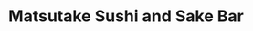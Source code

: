 ---
layout: place
title: "Matsutake Sushi and Sake Bar"
permalink: /virginia/reston/matsutake-sushi-and-sake-bar.html
stateAbbr: VA
stateName: Virginia
cityName: Reston
seo:
  name: "Matsutake Sushi and Sake Bar"
  type: Restaurant
  links: http://www.matsutakesushi.com/
description: "Matsutake Sushi and Sake Bar serves delicious sushi in Reston, Virginia. Try fresh Japanese dishes for a great dining experience. Available for takeout, delivery, lunch, and dinner."
place_id: ChIJr06TTR43tokRCdtuyrw4tuA
photos:
  - name: >-
      places/ChIJr06TTR43tokRCdtuyrw4tuA/photos/AeeoHcLYTg_i5klWVzLcfrdAGoiHHQZdlXAT7JCXBkguL9rSrs6HTDm-bX10g7fgKCvKED5xmO6R1g_32m2MFdtYSe_QDP_NIj_V5ZqoYafO4xyzEUHALanc5stFFmw1fb7tFm9Ux34qL6ZiteV7h41H5BkUNtunitz1OoxAGSRPnDfyFKIaevFdm12AtiL3N1ASW5Fr9e9Pge7VKRJddkct0WLCP53SfUryPV7pgOeZ24kv1GLl4HUzl2YtS5aWdQSRAsWfmX7pMG9cYDkHZkoPn6tO_aWB_GNR2TqBnhBdXbZZaJ5ytm363REACKSNj0Lx0yk2g9A3ipwIuNeGeL0OnU6tEdMHK3a9Aj_OGSbv3JGVH1Bi9jzg3D45cNRQsgMe6iiHGAs5aPp9_cew8owaM8yJ9nrMVvr8zk6qws5dk0LAkV2S
    widthPx: 3024
    heightPx: 4032
    authorAttributions:
      - displayName: Litzy A
        uri: https://maps.google.com/maps/contrib/109502717932627661163
        photoUri: >-
          https://lh3.googleusercontent.com/a-/ALV-UjUDvmi_LOoaaf0rkCRj1e38FUH8BgVSsC4wh6llCa-SIz7t2mat=s100-p-k-no-mo
    flagContentUri: >-
      https://www.google.com/local/imagery/report/?cb_client=maps_api_places.places_api&image_key=!1e10!2sCIHM0ogKEICAgICptf_TqwE&hl=en-US
    googleMapsUri: >-
      https://www.google.com/maps/place//data=!3m4!1e2!3m2!1sCIHM0ogKEICAgICptf_TqwE!2e10!4m2!3m1!1s0x89b6371e4d934eaf:0xe0b638bcca6edb09
  - name: >-
      places/ChIJr06TTR43tokRCdtuyrw4tuA/photos/AeeoHcKiuPkScsKesXb3gRe17m-tOlVKLDi4B8nD_qWUf5yUO67Ywwb5hqUxe51lw4QaCmYhYrLSiDlGoh5lUH_iN4oPG76YO8XuHmwFdsR4Ix7yy5HKgMzTFvAmxlzMlsX1UT68iHYKKD-aI9HEXwcU73FPp2evJPQsLTmwzlR6YTrDQE35vLwUWFyO98OnV4hyB90IJbG66GIJvocqq5cMivyJ6uoc5DaeEfG33lz3XmJ_Urx7-JLn9XHHY0cTVJd3S69CfWabB6WpMn-AzogoPghglAIJgPEWqMirdUuhin3oCA
    widthPx: 480
    heightPx: 640
    authorAttributions:
      - displayName: Matsutake Sushi and Sake Bar
        uri: https://maps.google.com/maps/contrib/111855910818169180505
        photoUri: >-
          https://lh3.googleusercontent.com/a-/ALV-UjWI9ZYnXIGej826GcYZXM4zvzj8OphdTBR4xS3ZMPyITg98S_A=s100-p-k-no-mo
    flagContentUri: >-
      https://www.google.com/local/imagery/report/?cb_client=maps_api_places.places_api&image_key=!1e10!2sAF1QipPCBjPzBICUfi6VguHZcY_oXY-ErzfZd19kU8UV&hl=en-US
    googleMapsUri: >-
      https://www.google.com/maps/place//data=!3m4!1e2!3m2!1sAF1QipPCBjPzBICUfi6VguHZcY_oXY-ErzfZd19kU8UV!2e10!4m2!3m1!1s0x89b6371e4d934eaf:0xe0b638bcca6edb09
  - name: >-
      places/ChIJr06TTR43tokRCdtuyrw4tuA/photos/AeeoHcIZuSfvH-gsr8lRP86634AvQ7GrD-YdNs9Natfok8oDn5O0xiSRhIaJ2h3nlIN5YEuQebv9rDJoA7HccQtyT6y75Wzf4WQnk8qmgYdf10t-wqw7Om3h-XC_7xbNCGjIDLMh4GBGufVwqafjZODTKrE6LWPL4D457OOWhu6Lbl0BL4_156oSUlXoV9CO7nq2Z_ta5OfAC3AiG_oZt6flUCHyh0sHp_Ha68F1gYXOE0pDgmcSsfSHsFbkTFpmmxDkuchKLdBm6joKiAbAm2tYX4wP73ERB7RIS84R_N38Fcw8EOwDUGFhndpl6AEoiqq9g0VT5Kazzlih-aPICmJvxP6yGGJBwmK0O0rEyANq5e6MGhljGqjQV263EKPDF-XoiIWDL9tUmJ1UPmYm8y2xjMUmbM2nAdtfEjtgAAsX_-FjVsM
    widthPx: 4032
    heightPx: 3024
    authorAttributions:
      - displayName: Sean Burchett
        uri: https://maps.google.com/maps/contrib/117974768786511511698
        photoUri: >-
          https://lh3.googleusercontent.com/a-/ALV-UjWYqnKtIcHJVgDTdia2wD-B6HVGwbSStKg37BVxSopK_LPfX8d9=s100-p-k-no-mo
    flagContentUri: >-
      https://www.google.com/local/imagery/report/?cb_client=maps_api_places.places_api&image_key=!1e10!2sCIHM0ogKEICAgMDwkaPVsgE&hl=en-US
    googleMapsUri: >-
      https://www.google.com/maps/place//data=!3m4!1e2!3m2!1sCIHM0ogKEICAgMDwkaPVsgE!2e10!4m2!3m1!1s0x89b6371e4d934eaf:0xe0b638bcca6edb09
  - name: >-
      places/ChIJr06TTR43tokRCdtuyrw4tuA/photos/AeeoHcJNDaZncrK4s2KP0eNVGXIqRpw17y4J3LS5CNolXXViX5NTLaTpS8jAzymHw2nTaCJZuOX5ZyRI3p6-xF_d9GlJ2MD944yiMMrQw_AhqbcSmYNx6Df-rSnOeoB9NwJAXxGy1oHtYZIQZhwl6HIfKEmJy8DvHECIY9bVxu7B2Wy0KYRT8AqQSC56mH_6CuNZ54a4W12j0ZycOvlz-shnYVDND-FyEO816g9hoj_XNDriXT9eOaXLb3aGVLGO9sTKmT_uQdwe83GTaqYZTelEnY7y2IrZlpxVp1_KRAOIRV8Kk7FpjYvXVQL34_HpejhXysfwiOMe2xP_HZcY-K1ejPBlr57NaEi3mpP90Ej_eZRWsUJ9EvRKtn1fVMspRaDg-AU4-a-Ye-ldfOFzj7ykvX4wpaZdQ9bON6Fwa3fosEE
    widthPx: 1024
    heightPx: 1024
    authorAttributions:
      - displayName: Rebeca S.
        uri: https://maps.google.com/maps/contrib/102656456111895189805
        photoUri: >-
          https://lh3.googleusercontent.com/a-/ALV-UjWFY99WpyVP_CjZBJ2oR2VggCuLNVKAoLDx0lvcz5x8oofbkjzdXA=s100-p-k-no-mo
    flagContentUri: >-
      https://www.google.com/local/imagery/report/?cb_client=maps_api_places.places_api&image_key=!1e10!2sCIHM0ogKEICAgICzoIabOg&hl=en-US
    googleMapsUri: >-
      https://www.google.com/maps/place//data=!3m4!1e2!3m2!1sCIHM0ogKEICAgICzoIabOg!2e10!4m2!3m1!1s0x89b6371e4d934eaf:0xe0b638bcca6edb09
  - name: >-
      places/ChIJr06TTR43tokRCdtuyrw4tuA/photos/AeeoHcIUMQ4gvO2h5waFtSGmy7oSE2zpwKmXMWmyVFtJZJq7dT_GlzPShw_ubVbkDFxkY2bZukxBIRC4uBL6KtMUJnCdtUAtMukGwrdcMT106R09WYmt0j4NQK_Vin4gjZ01WrauzlC9_e7L-AE8APjSrywToR9dtvy_My5c_ed-8B9LpzfQ7B7Hz3E_ensuPKVzmALanz6rxI9dMstPqglYEsBARXQ9ANPlB7hMAg3AqvxUT-vFadBkn6PVp2getd9FYkB4MOu1qIEnAT1FAUvRiEKkK4b70QfMRW3SSIIK88TOUcgK_v0e-1D4CM9Qr148lZ7-hQ7BRQF4BCQ2Aui0G7sobFRHnAi73U-JskWMcNnHiyCVdID_cOFkL4LeRMH4OV4Dd9DR62tgxcZiQLYSGpfzcK2as8PLd1J0bAjZHdrrZQ
    widthPx: 3600
    heightPx: 4800
    authorAttributions:
      - displayName: Jacob Ayubi
        uri: https://maps.google.com/maps/contrib/108169198725411710560
        photoUri: >-
          https://lh3.googleusercontent.com/a-/ALV-UjXic0xGLpFfRY4izwVTAupypnzm-MhcfbIJ2qMriDe-7hhIoO2dLA=s100-p-k-no-mo
    flagContentUri: >-
      https://www.google.com/local/imagery/report/?cb_client=maps_api_places.places_api&image_key=!1e10!2sCIHM0ogKEICAgMDw76DAcg&hl=en-US
    googleMapsUri: >-
      https://www.google.com/maps/place//data=!3m4!1e2!3m2!1sCIHM0ogKEICAgMDw76DAcg!2e10!4m2!3m1!1s0x89b6371e4d934eaf:0xe0b638bcca6edb09
  - name: >-
      places/ChIJr06TTR43tokRCdtuyrw4tuA/photos/AeeoHcILsR8FA9n8g-FLgKm4s6AbtPvO4GnRLzuKn_ZaGIRF8Q_3feMecDq6XiBtS6ObNvXPziN-uPMlO9ldu4BqcKDsZ1vEee66YtjKN582ePtzns9JCn63SzTfv2sEpSP1O2TykdkGkLyVWb1ewOvkP60cTOFXqTNX4p5vlW1pW0w0DB0SexI922G_ZnE1YemmwcgwOeJ5H-XrckptXayLldF_TQj6qe8SU4FR3kGCiykwIYVFESiFF16BZQUD-I_ClbIljAQ9CZunNs_KxUv1lOb5VES3qY5nRlYoQb2oLust-7evxh3B9qIuWI_-D60ZiBd7wfe0iweBYHp1HywNL4OIQbVosN-wAfCe6D7PqYuuRBtKVaavYMtPn2PUvQDe0NJ76b-3vdBMiNJKhX5-5KcUlanLDvNZB29aYd3fPwo
    widthPx: 3024
    heightPx: 4032
    authorAttributions:
      - displayName: Sean Burchett
        uri: https://maps.google.com/maps/contrib/117974768786511511698
        photoUri: >-
          https://lh3.googleusercontent.com/a-/ALV-UjWYqnKtIcHJVgDTdia2wD-B6HVGwbSStKg37BVxSopK_LPfX8d9=s100-p-k-no-mo
    flagContentUri: >-
      https://www.google.com/local/imagery/report/?cb_client=maps_api_places.places_api&image_key=!1e10!2sCIHM0ogKEICAgMDwkaPVcg&hl=en-US
    googleMapsUri: >-
      https://www.google.com/maps/place//data=!3m4!1e2!3m2!1sCIHM0ogKEICAgMDwkaPVcg!2e10!4m2!3m1!1s0x89b6371e4d934eaf:0xe0b638bcca6edb09
  - name: >-
      places/ChIJr06TTR43tokRCdtuyrw4tuA/photos/AeeoHcIc2k5nBuF8rifO_Y0yvJOro4F46zSqWi2tUvMPz9NfhtL1dTORzUr5uqtERveZFO0zXfugee82Bdn9LOpXNR-JhqgdWHYGhu-g0CyN2d1Yu4ierc92QfJLymrY6_GtOskIzSHEVjN7jovBlAx4J1D3fzUmunsd_uo9iYhpcMLLHffggbQgLvFCBFjEIXroU4aFPMZSSMpjomUZ9oP2R8qgC5Ng87hg8ssJUs_tcP04EqNAVsNbtqtviU86gXqPtcgsjY36-b9mN7ZbZ197ADmvLKsVnzCchegGIS8aSQ59jQ
    widthPx: 640
    heightPx: 386
    authorAttributions:
      - displayName: Matsutake Sushi and Sake Bar
        uri: https://maps.google.com/maps/contrib/111855910818169180505
        photoUri: >-
          https://lh3.googleusercontent.com/a-/ALV-UjWI9ZYnXIGej826GcYZXM4zvzj8OphdTBR4xS3ZMPyITg98S_A=s100-p-k-no-mo
    flagContentUri: >-
      https://www.google.com/local/imagery/report/?cb_client=maps_api_places.places_api&image_key=!1e10!2sAF1QipO-1TLtqEfqTW4GM8rhAlF4LVLcXo9IGJyXSnMB&hl=en-US
    googleMapsUri: >-
      https://www.google.com/maps/place//data=!3m4!1e2!3m2!1sAF1QipO-1TLtqEfqTW4GM8rhAlF4LVLcXo9IGJyXSnMB!2e10!4m2!3m1!1s0x89b6371e4d934eaf:0xe0b638bcca6edb09
  - name: >-
      places/ChIJr06TTR43tokRCdtuyrw4tuA/photos/AeeoHcJdeXR29wsn_mhWflVww5qEkkaCb4F7ECl1L8GBT_c3mNkPsOQi1VkKBvvD0eVsXQ-Fn-0xoSaU-OMNtzejz9oDi7_hz2dzk4ppNhgQ2wBhUnYBjsI9hnktD68Hn2ZpZ9UPl0xrDDnGviMe_cuzWh3vh6C2Ht5mkrhxng6WOBCAG4kKHc9gm8AJxf2uZucaNBkQrcXviMOj9wgybmOWch4SUIxF_HIYUnKLEWrT_D5e53yXZRLbe_7y71GtpT3NA3RmsfdCvzHLZ2wEsSCV9lmPz_hdV4lOj9x6XtGGrM0KnbkNe_RDo52h8RJI2KD23SXoGmCdaVnKNTE-IyEvTV4OMskLcNhTDHFNX3SyRWWlgy_g7mdNrKej1rHBQmtq1giJS9HJ5x-_jxTk6-PkemNj4ZAgBXogWlIisVilZYc
    widthPx: 3600
    heightPx: 4800
    authorAttributions:
      - displayName: Jacob Ayubi
        uri: https://maps.google.com/maps/contrib/108169198725411710560
        photoUri: >-
          https://lh3.googleusercontent.com/a-/ALV-UjXic0xGLpFfRY4izwVTAupypnzm-MhcfbIJ2qMriDe-7hhIoO2dLA=s100-p-k-no-mo
    flagContentUri: >-
      https://www.google.com/local/imagery/report/?cb_client=maps_api_places.places_api&image_key=!1e10!2sCIHM0ogKEICAgMDw76DAMg&hl=en-US
    googleMapsUri: >-
      https://www.google.com/maps/place//data=!3m4!1e2!3m2!1sCIHM0ogKEICAgMDw76DAMg!2e10!4m2!3m1!1s0x89b6371e4d934eaf:0xe0b638bcca6edb09
  - name: >-
      places/ChIJr06TTR43tokRCdtuyrw4tuA/photos/AeeoHcIe4n1XjsiZUsDKk3AdF6PKsc9POK3pwNeBDdJ7uFpXSJcFkUUvhvWFNE0FsjXlfjL8HsQ_7Fnt9tnghqiGrzVMCc498byhWHSHIo6dtIAH68nFgYsEV3TuUyzbxorS8dIB1PF3nCBgRRjvnwVCLGSFTVsDsbO-1ADB-Ov4p8SCIGGLbCc7NDoqXlsCKkOswli_g8mEzplIToqCIgpP7GmWsSEUJwqlNWHxcjiWa8tdeUL-DSbiMT3mJEwgZIyu-FDoToIUuSoohfTd9EUK8oA5lffM3kbloFssWZ_1cGdyN48YG5eWay1YZ4nONZ89DsYRPQpweA8r4cIe96EV9BPUNW482rH1MjzXAwBac_UMA_NSjaDhYg-PbGn7xzEVipZqKHAvZ2r7_WoUtfBZtWtGfcj4bdDDxs68cDligNS48WKk
    widthPx: 3024
    heightPx: 4032
    authorAttributions:
      - displayName: David Mongellow
        uri: https://maps.google.com/maps/contrib/115054558716709632918
        photoUri: >-
          https://lh3.googleusercontent.com/a/ACg8ocJnVtRknVxJ1pHLLihwlwObOj3mqGTuSsiB1fYFZigyb2OySw=s100-p-k-no-mo
    flagContentUri: >-
      https://www.google.com/local/imagery/report/?cb_client=maps_api_places.places_api&image_key=!1e10!2sCIHM0ogKEICAgICD24Ow2gE&hl=en-US
    googleMapsUri: >-
      https://www.google.com/maps/place//data=!3m4!1e2!3m2!1sCIHM0ogKEICAgICD24Ow2gE!2e10!4m2!3m1!1s0x89b6371e4d934eaf:0xe0b638bcca6edb09
  - name: >-
      places/ChIJr06TTR43tokRCdtuyrw4tuA/photos/AeeoHcJTVNIZ1qTLvWeYtBgPcRBuGvEOAPWMLyJeCcHBY2W0JrzhgooxcM4LyyQ5QQAHmiUHMJL9bZCWoFMlnWPM7tiv8WRGKxkoYxALc9HEXcgUH62IEEac0eSbHIysc4GczWD7hzdqg_nWTUMgrwqHICdxmluDui9ZkIgIkqnzlSf2XNz9oooY7l1lWAP9GrjEm1f9JtyfINs58gMl66PzGBdNc6C2JeSXPbIWXGF9ouw2LbLfW27GBU5wQTTgxDFBgMSAlfvB0QRz28BQdRcIa32Wm4wDxrX7FKVlhAqirZAl8WbobGTka6rtEDa6oC4PS2gj4rMfkRl7knRZv_V_r3KK7r11QLW46zSzrUhz44u7iMP0rQuEa9VnvetyT7HvV1MexmEKoTX2xoAX0qPIxXA5uwwyDzIw7puoRMbd5EA
    widthPx: 3024
    heightPx: 4032
    authorAttributions:
      - displayName: John “John travels” Traveling
        uri: https://maps.google.com/maps/contrib/117780022918171259392
        photoUri: >-
          https://lh3.googleusercontent.com/a/ACg8ocJo3G97HdcH-dsI4tDBMnUonJrGtj1fRi8ecDsvrYycwjHDbA=s100-p-k-no-mo
    flagContentUri: >-
      https://www.google.com/local/imagery/report/?cb_client=maps_api_places.places_api&image_key=!1e10!2sCIHM0ogKEICAgICRouCSMg&hl=en-US
    googleMapsUri: >-
      https://www.google.com/maps/place//data=!3m4!1e2!3m2!1sCIHM0ogKEICAgICRouCSMg!2e10!4m2!3m1!1s0x89b6371e4d934eaf:0xe0b638bcca6edb09
address: 1492 North Point Village Center, Reston, VA 20194, USA
street: 1492 North Point Village Center
city: Reston
state: VA
zip: '20194'
country: USA
neighborhood: Hunter Mill District
latitude: '38.978260'
longitude: '-77.349245'
accessibility_options:
  wheelchairAccessibleParking: true
  wheelchairAccessibleEntrance: true
  wheelchairAccessibleRestroom: true
  wheelchairAccessibleSeating: true
business_status: OPERATIONAL
name: Matsutake Sushi and Sake Bar
google_maps_links:
  directionsUri: >-
    https://www.google.com/maps/dir//''/data=!4m7!4m6!1m1!4e2!1m2!1m1!1s0x89b6371e4d934eaf:0xe0b638bcca6edb09!3e0
  placeUri: https://maps.google.com/?cid=16192191893758466825
  writeAReviewUri: >-
    https://www.google.com/maps/place//data=!4m3!3m2!1s0x89b6371e4d934eaf:0xe0b638bcca6edb09!12e1
  reviewsUri: >-
    https://www.google.com/maps/place//data=!4m4!3m3!1s0x89b6371e4d934eaf:0xe0b638bcca6edb09!9m1!1b1
  photosUri: >-
    https://www.google.com/maps/place//data=!4m3!3m2!1s0x89b6371e4d934eaf:0xe0b638bcca6edb09!10e5
primary_type: Japanese Restaurant
opening_hours:
  regular: null
  current: null
secondary_opening_hours:
  regular:
    weekdayDescriptions: null
    type: null
  current:
    weekdayDescriptions: null
    type: null
phone: (703) 880-4880
price_level: PRICE_LEVEL_MODERATE
price_range: $30 &ndash; $50
rating: '4.4'
rating_count: 0
website: http://www.matsutakesushi.com/
reviews:
  - name: >-
      places/ChIJr06TTR43tokRCdtuyrw4tuA/reviews/ChdDSUhNMG9nS0VJQ0FnTUR3NzZEQWtnRRAB
    relativePublishTimeDescription: 2 weeks ago
    rating: 5
    text:
      text: >-
        I recently went to MATSUTAKE SUSHI & SAKE BAR with my son, and we had a
        fantastic time! The interior is beautifully decorated, creating a warm
        and inviting atmosphere. The sushi bar looks lively and fun, adding to
        the overall experience.


        The sushi was incredibly fresh. I asked our kind waitress to choose for
        me, and she picked some excellent options—I’m not sure exactly what she
        brought, but I ate all of it! My son ordered the udon noodles with
        chicken, and he really enjoyed it.


        We had such a great time, and I highly recommend this local gem. Whether
        you’re a sushi lover or just looking for a fun dining experience, this
        place is worth visiting!
      languageCode: en
    originalText:
      text: >-
        I recently went to MATSUTAKE SUSHI & SAKE BAR with my son, and we had a
        fantastic time! The interior is beautifully decorated, creating a warm
        and inviting atmosphere. The sushi bar looks lively and fun, adding to
        the overall experience.


        The sushi was incredibly fresh. I asked our kind waitress to choose for
        me, and she picked some excellent options—I’m not sure exactly what she
        brought, but I ate all of it! My son ordered the udon noodles with
        chicken, and he really enjoyed it.


        We had such a great time, and I highly recommend this local gem. Whether
        you’re a sushi lover or just looking for a fun dining experience, this
        place is worth visiting!
      languageCode: en
    authorAttribution:
      displayName: Jacob Ayubi
      uri: https://www.google.com/maps/contrib/108169198725411710560/reviews
      photoUri: >-
        https://lh3.googleusercontent.com/a-/ALV-UjXic0xGLpFfRY4izwVTAupypnzm-MhcfbIJ2qMriDe-7hhIoO2dLA=s128-c0x00000000-cc-rp-mo-ba4
    publishTime: '2025-03-29T04:17:56.072428Z'
    flagContentUri: >-
      https://www.google.com/local/review/rap/report?postId=ChdDSUhNMG9nS0VJQ0FnTUR3NzZEQWtnRRAB&d=17924085&t=1
    googleMapsUri: >-
      https://www.google.com/maps/reviews/data=!4m6!14m5!1m4!2m3!1sChdDSUhNMG9nS0VJQ0FnTUR3NzZEQWtnRRAB!2m1!1s0x89b6371e4d934eaf:0xe0b638bcca6edb09
  - name: >-
      places/ChIJr06TTR43tokRCdtuyrw4tuA/reviews/ChdDSUhNMG9nS0VJQ0FnTUR3dElfaDdBRRAB
    relativePublishTimeDescription: 2 weeks ago
    rating: 5
    text:
      text: >-
        I had such a pleasant experience at this sushi restaurant! The
        atmosphere was cozy and inviting, and the food was fresh and absolutely
        delicious. What really stood out was the amazing waitress—she was
        working all by herself and still managed to take care of everyone with
        such grace and efficiency. Her kindness, attention to detail, and calm
        energy made the experience even more enjoyable. Big applause to her for
        doing such a great job! I’ll definitely be coming back. Highly recommend
        this place!
      languageCode: en
    originalText:
      text: >-
        I had such a pleasant experience at this sushi restaurant! The
        atmosphere was cozy and inviting, and the food was fresh and absolutely
        delicious. What really stood out was the amazing waitress—she was
        working all by herself and still managed to take care of everyone with
        such grace and efficiency. Her kindness, attention to detail, and calm
        energy made the experience even more enjoyable. Big applause to her for
        doing such a great job! I’ll definitely be coming back. Highly recommend
        this place!
      languageCode: en
    authorAttribution:
      displayName: Uri Beauty Salon
      uri: https://www.google.com/maps/contrib/115396676361491178618/reviews
      photoUri: >-
        https://lh3.googleusercontent.com/a-/ALV-UjVfUMJHizYGu1Fjx_uBo3Yn3jiFao38RdjIxNWd2GhS4E_yTRnK=s128-c0x00000000-cc-rp-mo
    publishTime: '2025-03-24T00:27:08.466888Z'
    flagContentUri: >-
      https://www.google.com/local/review/rap/report?postId=ChdDSUhNMG9nS0VJQ0FnTUR3dElfaDdBRRAB&d=17924085&t=1
    googleMapsUri: >-
      https://www.google.com/maps/reviews/data=!4m6!14m5!1m4!2m3!1sChdDSUhNMG9nS0VJQ0FnTUR3dElfaDdBRRAB!2m1!1s0x89b6371e4d934eaf:0xe0b638bcca6edb09
  - name: >-
      places/ChIJr06TTR43tokRCdtuyrw4tuA/reviews/ChZDSUhNMG9nS0VJQ0FnSUNfNTdiTFJBEAE
    relativePublishTimeDescription: 2 months ago
    rating: 5
    text:
      text: >-
        First time visit. Extremely clean! The food is very fresh, awesome
        flavors and presentation! The quality of the food is really good.
        Hostess/server was very friendly and hospitable. Will definitely return!
      languageCode: en
    originalText:
      text: >-
        First time visit. Extremely clean! The food is very fresh, awesome
        flavors and presentation! The quality of the food is really good.
        Hostess/server was very friendly and hospitable. Will definitely return!
      languageCode: en
    authorAttribution:
      displayName: Lisa Nesbitt
      uri: https://www.google.com/maps/contrib/112921026282045291870/reviews
      photoUri: >-
        https://lh3.googleusercontent.com/a-/ALV-UjWzNcVEZW9hTsjPJjxrqjc_nmHcc6THDddMEYiFD2GQsLMxIW9T=s128-c0x00000000-cc-rp-mo-ba4
    publishTime: '2025-01-19T21:00:01.828233Z'
    flagContentUri: >-
      https://www.google.com/local/review/rap/report?postId=ChZDSUhNMG9nS0VJQ0FnSUNfNTdiTFJBEAE&d=17924085&t=1
    googleMapsUri: >-
      https://www.google.com/maps/reviews/data=!4m6!14m5!1m4!2m3!1sChZDSUhNMG9nS0VJQ0FnSUNfNTdiTFJBEAE!2m1!1s0x89b6371e4d934eaf:0xe0b638bcca6edb09
  - name: >-
      places/ChIJr06TTR43tokRCdtuyrw4tuA/reviews/ChdDSUhNMG9nS0VJQ0FnSUNuODZDVTZnRRAB
    relativePublishTimeDescription: 6 months ago
    rating: 5
    text:
      text: >-
        Came here on two separate occasions - during a weekday lunch and weekend
        dinner. The food quality remained consistent and was so delicious! I
        like to try a place twice before recommending it to others.


        Menu items I’d order again:

        - any kind of sashimi (amazing quality and generous-sized slices)

        - ahi tower

        - summer roll

        - salmon maki roll


        Items I’d pass on:

        - salmon carpaccio (the sauce wasn’t it)

        - fried ice cream


        Overall, the price points are a bit higher compared to other local sushi
        places but the quality is 100% worth it.

        Important note: they’re known for their sashimi and sushi, so don’t
        expect much when you order ramen lol. If you want good ramen, go to a
        restaurant that specializes in

        it.
      languageCode: en
    originalText:
      text: >-
        Came here on two separate occasions - during a weekday lunch and weekend
        dinner. The food quality remained consistent and was so delicious! I
        like to try a place twice before recommending it to others.


        Menu items I’d order again:

        - any kind of sashimi (amazing quality and generous-sized slices)

        - ahi tower

        - summer roll

        - salmon maki roll


        Items I’d pass on:

        - salmon carpaccio (the sauce wasn’t it)

        - fried ice cream


        Overall, the price points are a bit higher compared to other local sushi
        places but the quality is 100% worth it.

        Important note: they’re known for their sashimi and sushi, so don’t
        expect much when you order ramen lol. If you want good ramen, go to a
        restaurant that specializes in

        it.
      languageCode: en
    authorAttribution:
      displayName: Han Nguyen
      uri: https://www.google.com/maps/contrib/115398478712620004810/reviews
      photoUri: >-
        https://lh3.googleusercontent.com/a-/ALV-UjXM_UkZ_N460r51kp0j4ffG02Til-jbJEqUikqLa1c7vN1uzSsQ=s128-c0x00000000-cc-rp-mo-ba2
    publishTime: '2024-09-29T18:05:19.222139Z'
    flagContentUri: >-
      https://www.google.com/local/review/rap/report?postId=ChdDSUhNMG9nS0VJQ0FnSUNuODZDVTZnRRAB&d=17924085&t=1
    googleMapsUri: >-
      https://www.google.com/maps/reviews/data=!4m6!14m5!1m4!2m3!1sChdDSUhNMG9nS0VJQ0FnSUNuODZDVTZnRRAB!2m1!1s0x89b6371e4d934eaf:0xe0b638bcca6edb09
  - name: >-
      places/ChIJr06TTR43tokRCdtuyrw4tuA/reviews/ChZDSUhNMG9nS0VJQ0FnTUR3a2FQVlVnEAE
    relativePublishTimeDescription: 2 weeks ago
    rating: 5
    text:
      text: |-
        Cozy and a great selection of fish and sake.
        Portions are generous and fish was fresh and delicious.
        House hot sake was very good.
      languageCode: en
    originalText:
      text: |-
        Cozy and a great selection of fish and sake.
        Portions are generous and fish was fresh and delicious.
        House hot sake was very good.
      languageCode: en
    authorAttribution:
      displayName: Sean Burchett
      uri: https://www.google.com/maps/contrib/117974768786511511698/reviews
      photoUri: >-
        https://lh3.googleusercontent.com/a-/ALV-UjWYqnKtIcHJVgDTdia2wD-B6HVGwbSStKg37BVxSopK_LPfX8d9=s128-c0x00000000-cc-rp-mo-ba3
    publishTime: '2025-03-26T14:01:01.579706Z'
    flagContentUri: >-
      https://www.google.com/local/review/rap/report?postId=ChZDSUhNMG9nS0VJQ0FnTUR3a2FQVlVnEAE&d=17924085&t=1
    googleMapsUri: >-
      https://www.google.com/maps/reviews/data=!4m6!14m5!1m4!2m3!1sChZDSUhNMG9nS0VJQ0FnTUR3a2FQVlVnEAE!2m1!1s0x89b6371e4d934eaf:0xe0b638bcca6edb09
parking_options:
  freeParkingLot: true
  freeStreetParking: true
payment_options:
  acceptsCreditCards: true
  acceptsDebitCards: true
  acceptsCashOnly: false
  acceptsNfc: true
allow_dogs: null
curbside_pickup: true
delivery: true
dine_in: true
good_for_children: true
good_for_groups: true
good_for_sports: false
live_music: false
menu_for_children: null
outdoor_seating: false
reservable: true
restroom: true
serves_beer: true
serves_breakfast: null
serves_brunch: false
serves_cocktails: true
serves_coffee: null
serves_dinner: true
serves_dessert: true
serves_lunch: true
serves_vegetarian_food: null
serves_wine: true
takeout: true
update_category: essentials
summary: null

---